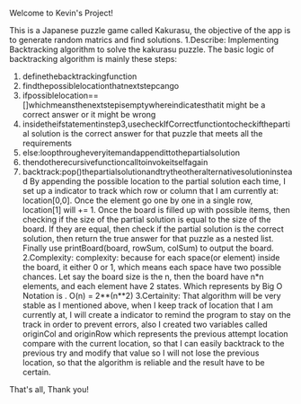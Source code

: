 Welcome to Kevin's Project!

This is a Japanese puzzle game called Kakurasu, the objective of the app is to generate random matrics and find solutions. 
1.Describe:
Implementing Backtracking algorithm to solve the  kakurasu puzzle. The basic logic of backtracking algorithm is mainly these steps:
1. definethebacktrackingfunction
2. findthepossiblelocationthatnextstepcango
3. ifpossiblelocation==[]whichmeansthenextstepisemptywhereindicatesthatit
might be a correct answer or it might be wrong
4. insidetheifstatementinstep3,usecheckIfCorrectfunctiontocheckifthepartial
solution is the correct answer for that puzzle that meets all the requirements
5. else:loopthrougheveryitemandappendittothepartialsolution
6. thendotherecursivefunctioncalltoinvokeitselfagain
7. backtrack:pop()thepartialsolutionandtrytheotheralternativesolutioninstead
By appending the possible location to the partial solution each time, I set up a indicator to track which row or column that I am currently at: location[0,0]. Once the element go one by one in a single row, location[1] will += 1. Once the board is filled up with possible items, then checking if the size of the partial solution is equal to the size of the board. If they are equal, then check if the partial solution is the correct solution, then return the true answer for that puzzle as a nested list. Finally use printBoard(board, rowSum, colSum) to output the board.
2.Complexity:
complexity: because for each space(or element) inside the board, it either 0 or 1, which means each space have two possible chances. Let say the board size is the n, then the board have n*n elements, and each element have 2 states. Which represents by Big O Notation is . O(n) = 2**(n**2)
3.Certainity:
That algorithm will be very stable as I mentioned above, when I keep track of location that I am currently at, I will create a indicator to remind the program to stay on the track in order to prevent errors, also I created two variables called originCol and originRow which represents the previous attempt location compare with the current location, so that I can easily backtrack to the previous try and modify that value so I will not lose the previous location, so that the algorithm is reliable and the result have to be certain.


That's all, Thank you!
